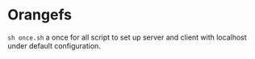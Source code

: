 # Orangefs
`sh once.sh`
a once for all script to set up server and client with localhost under default configuration.
